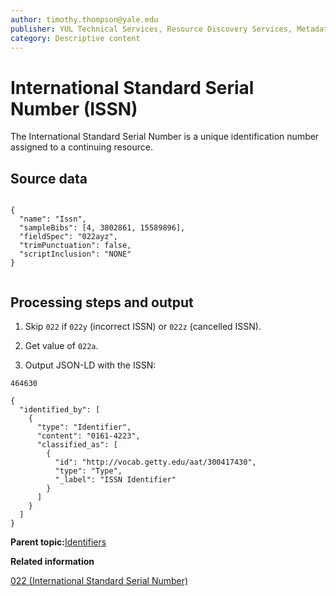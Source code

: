 ```yaml
---
author: timothy.thompson@yale.edu
publisher: YUL Technical Services, Resource Discovery Services, Metadata Services Unit
category: Descriptive content
---
```


# International Standard Serial Number \(ISSN\)

The International Standard Serial Number is a unique identification number assigned to a continuing resource.

## Source data

```

{
  "name": "Issn",
  "sampleBibs": [4, 3802861, 15589896],
  "fieldSpec": "022ayz",
  "trimPunctuation": false,
  "scriptInclusion": "NONE"
}        		        		
        		
```

## Processing steps and output

1.  Skip `022` if `022y` \(incorrect ISSN\) or `022z` \(cancelled ISSN\).

2.  Get value of `022a`.

3.  Output JSON-LD with the ISSN:


`464630`

```
{
  "identified_by": [
    {
      "type": "Identifier",
      "content": "0161-4223",
      "classified_as": [
        {
          "id": "http://vocab.getty.edu/aat/300417430",
          "type": "Type",
          "_label": "ISSN Identifier"
        }
      ]
    }
  ]
}
```

**Parent topic:**[Identifiers](../../concepts/identifiers.md)

**Related information**  


[022 \(International Standard Serial Number\)](../../tables/022_bib_table.md)

